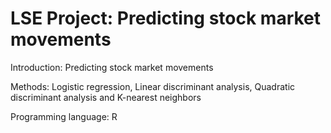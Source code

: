 # LSE Project: Predicting stock market movements 

Introduction:
Predicting stock market movements 

Methods:
Logistic regression, Linear discriminant analysis, Quadratic discriminant analysis and 
K-nearest neighbors

Programming language: 
R

